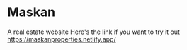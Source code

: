 # Maskan
A real estate website 
Here's the link if you want to try it out
https://maskanproperties.netlify.app/
